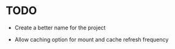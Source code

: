 # TODO

* Create a better name for the project

* Allow caching option for mount and cache refresh frequency
